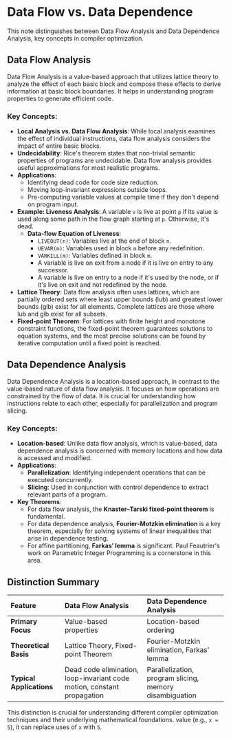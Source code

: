 # Data Flow vs. Data Dependence

This note distinguishes between Data Flow Analysis and Data Dependence Analysis, key concepts in compiler optimization.

## Data Flow Analysis

Data Flow Analysis is a value-based approach that utilizes lattice theory to analyze the effect of each basic block and compose these effects to derive information at basic block boundaries. It helps in understanding program properties to generate efficient code.

### Key Concepts:

*   **Local Analysis vs. Data Flow Analysis**: While local analysis examines the effect of individual instructions, data flow analysis considers the impact of entire basic blocks.
*   **Undecidability**: Rice's theorem states that non-trivial semantic properties of programs are undecidable. Data flow analysis provides useful approximations for most realistic programs.
*   **Applications**:
    *   Identifying dead code for code size reduction.
    *   Moving loop-invariant expressions outside loops.
    *   Pre-computing variable values at compile time if they don't depend on program input.
*   **Example: Liveness Analysis**: A variable `v` is live at point `p` if its value is used along some path in the flow graph starting at `p`. Otherwise, it's dead.
    *   **Data-flow Equation of Liveness**:
        *   `LIVEOUT(n)`: Variables live at the end of block `n`.
        *   `UEVAR(m)`: Variables used in block `m` before any redefinition.
        *   `VARKILL(m)`: Variables defined in block `m`.
        *   A variable is live on exit from a node if it is live on entry to any successor.
        *   A variable is live on entry to a node if it's used by the node, or if it's live on exit and not redefined by the node.
*   **Lattice Theory**: Data flow analysis often uses lattices, which are partially ordered sets where least upper bounds (lub) and greatest lower bounds (glb) exist for all elements. Complete lattices are those where lub and glb exist for all subsets.
*   **Fixed-point Theorem**: For lattices with finite height and monotone constraint functions, the fixed-point theorem guarantees solutions to equation systems, and the most precise solutions can be found by iterative computation until a fixed point is reached.

## Data Dependence Analysis

Data Dependence Analysis is a location-based approach, in contrast to the value-based nature of data flow analysis. It focuses on how operations are constrained by the flow of data. It is crucial for understanding how instructions relate to each other, especially for parallelization and program slicing.

### Key Concepts:

*   **Location-based**: Unlike data flow analysis, which is value-based, data dependence analysis is concerned with memory locations and how data is accessed and modified.
*   **Applications**:
    *   **Parallelization**: Identifying independent operations that can be executed concurrently.
    *   **Slicing**: Used in conjunction with control dependence to extract relevant parts of a program.
*   **Key Theorems**:
    *   For data flow analysis, the **Knaster–Tarski fixed-point theorem** is fundamental.
    *   For data dependence analysis, **Fourier-Motzkin elimination** is a key theorem, especially for solving systems of linear inequalities that arise in dependence testing.
    *   For affine partitioning, **Farkas’ lemma** is significant. Paul Feautrier's work on Parametric Integer Programming is a cornerstone in this area.

## Distinction Summary

| Feature                 | Data Flow Analysis     | Data Dependence Analysis |
| :---------------------- | :--------------------- | :----------------------- |
| **Primary Focus**       | Value-based properties | Location-based ordering  |
| **Theoretical Basis**   | Lattice Theory, Fixed-point Theorem | Fourier-Motzkin elimination, Farkas’ lemma |
| **Typical Applications**| Dead code elimination, loop-invariant code motion, constant propagation | Parallelization, program slicing, memory disambiguation |

This distinction is crucial for understanding different compiler optimization techniques and their underlying mathematical foundations. value (e.g., `x = 5`), it can replace uses of `x` with `5`.